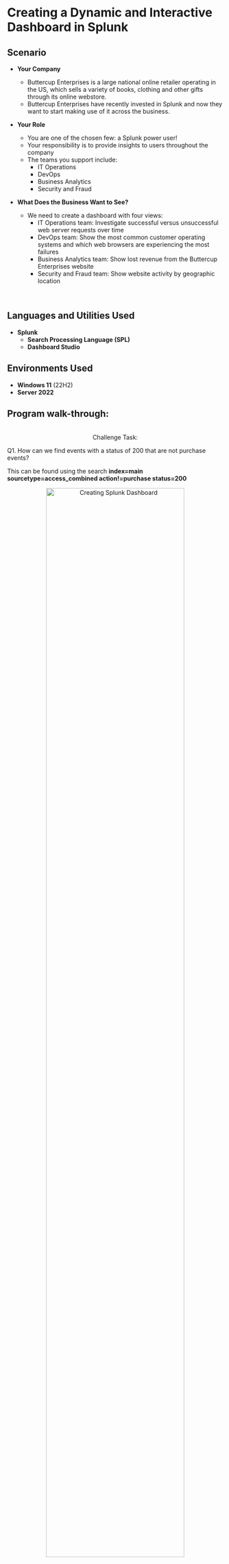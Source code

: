 <h1>Creating a Dynamic and Interactive Dashboard in Splunk</h1>

<h2>Scenario</h2>

- <b>Your Company</b>
  - Buttercup Enterprises is a large national online retailer operating in the US, which sells a variety of books, clothing and other gifts through its online webstore.
  - Buttercup Enterprises have recently invested in Splunk and now they want to start making use of it across the business.

- <b>Your Role</b>
  - You are one of the chosen few: a Splunk power user!
  - Your responsibility is to provide insights to users throughout the company
  - The teams you support include:
    - IT Operations
    - DevOps
    - Business Analytics
    - Security and Fraud

- <b>What Does the Business Want to See?</b>
  - We need to create a dashboard with four views:
    - IT Operations team: Investigate successful versus unsuccessful web server requests over time
    - DevOps team: Show the most common customer operating systems and which web browsers are experiencing the most failures
    - Business Analytics team: Show lost revenue from the Buttercup Enterprises website
    - Security and Fraud team: Show website activity by geographic location
      
<br />

<h2>Languages and Utilities Used</h2>

- <b>Splunk</b> 
  - <b>Search Processing Language (SPL)</b>
  - <b>Dashboard Studio</b> 

<h2>Environments Used </h2>

- <b>Windows 11</b> (22H2)
- <b>Server 2022</b>

<h2>Program walk-through:</h2>

<p align="center">
<br />
Challenge Task:  <br/>
<p>Q1. How can we find events with a status of 200 that are not purchase events?
</p>

<p>This can be found using the search <b>index=main sourcetype=access_combined action!=purchase status=200</b>
</p>

<p align="center">
<img src="https://i.imgur.com/E7wbVvg.png" height="80%" width="80%" alt="Creating Splunk Dashboard"/>
<p align="center"> 
<br />
  
<p>Q2. How can we find events where someone had an error when trying to either add an item or remove an item from their cart? (Hint: A HTTP status code of 200 means the transaction was successful. A code of 400 or higher usually means that a failure occurred.)
</p>
 
<p>I was able to find this using two search methods.
</p>
<p>The first method <b>index=main sourcetype=access_combined (remove OR addtocart) status>=400</b>
</p>
<p align="center">
<img src="https://i.imgur.com/bVWeaJN.png" height="80%" width="80%" alt="Creating Splunk Dashboard"/>
<p align="center"> 
<br />
</p>

<p>The second method
</p>
<p><b>index=main sourcetype=access_combined (action=remove OR action=addtocart) status>=400</b>  
</p>

<p align="center">
<img src="https://i.imgur.com/RJsXWus.png" height="80%" width="80%" alt="Creating Splunk Dashboard"/>
<p align="center"> 
<br />
</p>

<p align="center">
Creating Dynamic and Interactive Dashboards <br/>
<p align="center"> 
  
<p align="center">
Web Server Status Codes Over Time: <br/>
<img src="https://i.imgur.com/yHcV2Dn.png" height="80%" width="80%" alt="Creating Splunk Dashboard"/>
<p align="center"> 

<p>I used the following search <b>index=main sourcetype=access_combined</b> to search the main index for all web server events and specified a timeframe over the last 60 minutes. In the search results, I selected the status field and filtered by Top Values by Time. My new search was then automatically updated to <b>index=main sourcetype=access_combined | timechart count by status limit=10</b> and allowed me to create my data visualization for these results. 
</p>
<br />

<br />
<br />
<p align="center">
Most Popular Operating Systmes: <br/>
<img src="https://i.imgur.com/RTEodWE.png" height="80%" width="80%" alt="Creating Splunk Dashboard"/>
<p align="center"> 
  
<p>I used the following search <b>index=main sourcetype=access_combined | top limit=20 platform</b> after extracting a field based on the operating system name and labeling it as platform. Then I added  <b>showperc=f</b> in order to remove the pecent column from my table to allow for a cleaner view in the dashboard.
</p>

<p align="center">
Web Browsers with Most Failures: <br/>
<img src="https://i.imgur.com/OZstsnI.png" height="80%" width="80%" alt="Creating Splunk Dashboard"/>
<p align="center"> 
  
<p>To report failures by web browser, I created the following filter <b>index=main sourcetype=access_combined status>=400</b> since status codes of 400 or greater indicate an error. Then I selected User Agent and Top Values by Time, and my new search was automatically updated to <b>index=main sourcetype=access_combined status>=400 | timechart count by useragent limit=10</b>.
</p>
<p>In order to keep a clean dashboard, I reduced the limit to 5 and added a filter removing browsers with a value of other, resulting in the updated search <b>index=main sourcetype=access_combined status>=400 | timechart count by useragent limit=5 useother=f</b>.
  
</p>

<br />

<p align="center">
<br />
Lost Revenue:  <br/>
<img src="https://i.imgur.com/APZuASl.png" height="80%" width="80%" alt="Creating Splunk Dashboard"/>
<p align="center"> 

<p>I used the lookup command to extract product information from a csv file in the following search <b>index=main sourcetype=access_combined action=purchase | lookup product_codes.csv product_id</b>. In order to filter out failed purchase attempts, I updated to search to <b>index=main sourcetype=access_combined action=purchase status>=400 | lookup product_codes.csv product_id</b>. Finally, I added a sum function and timechart command to calculate the total number of failed purchases over the last 60 minutes, which was executed using the following search <b>index=main sourcetype=access_combined action=purchase status>=400 | lookup product_codes.csv product_id | timechart sum(product_price)</b>.
</p>

<br />

<p align="center">
<br />
Customer Locations:  <br/>
<img src="https://i.imgur.com/gIb1t6x.png" height="80%" width="80%" alt="Creating Splunk Dashboard"/>
<p align="center"> 

<p>I created a cluster map using the following search <b>index=main sourcetype=access_combined | iplocation clientip | geostats count by City</b> in order to see all website traffic origins, where the iplocation and geostats commands were used to count the events by City. 
</p> 

<p align="center">
<br />
Challenge Task:  <br/>
<p>The map we’ve generated shows customers from all countries, but since Buttercup Enterprises is a US-based company, the Security team may only be interested in seeing customers who are NOT located in the US.</p>

<p>Q1. How would you update your search to remove events coming from “United States” from your map?
</p>
 
<p>To find customers from countries outside of the United States, the following command can be used <b>index=main sourcetype=access_combined | iplocation clientip | | search Country!="United States" | geostats count by City</b>. 
</p>

<p align="center">
<img src="https://i.imgur.com/KxpDPcU.png" height="80%" width="80%" alt="Creating Splunk Dashboard"/>
<p align="center"> 


<br />

<p align="center">
<br />
<p>To demonstrate the dynamic dashboard, I have provided captures of information over different timeframes, as well as in light and dark mode.
</p>   
<p align="center"> 
Full Buttercup Enterprises Dashboard Over Last 60 Minutes:  <br/>
<img src="https://i.imgur.com/MlSQRTf.png" height="80%" width="80%" alt="Creating Splunk Dashboard"/>


 
<br />
<br />

<p align="center">
<br />
Full Buttercup Enterprises Dashboard Over Last 24 Hours:  <br/>
<img src="https://i.imgur.com/SjgoCIN.png" height="80%" width="80%" alt="Creating Splunk Dashboard"/>
<p align="center"> 

<p align="center">
<br />
Dashboard in Dark Mode:  <br/>
<img src="https://i.imgur.com/zfdQUf4.png" height="80%" width="80%" alt="Creating Splunk Dashboard"/>
<p align="center"> 

<br />
 
</p>

<!--
 ```diff
- text in red
+ text in green
! text in orange
# text in gray
@@ text in purple (and bold)@@
```
--!>
